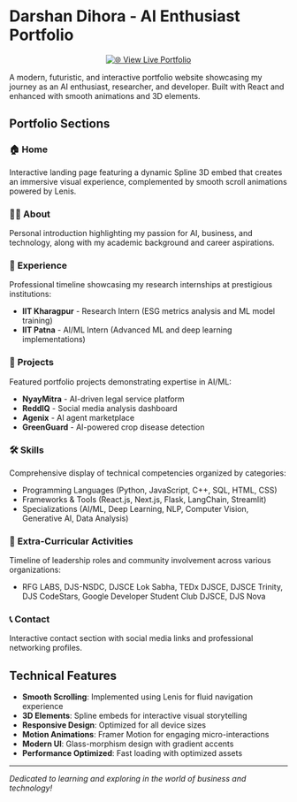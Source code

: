 # Darshan Dihora - AI Enthusiast Portfolio

<div align="center">
  
[![🌐 View Live Portfolio](https://img.shields.io/badge/🌐_View_Live_Portfolio-4285F4?style=for-the-badge&logo=google-chrome&logoColor=white&labelColor=1a1a1a&color=gradient)](https://ddportfolio-six.vercel.app/)

</div>

A modern, futuristic, and interactive portfolio website showcasing my journey as an AI enthusiast, researcher, and developer. Built with React and enhanced with smooth animations and 3D elements.

## Portfolio Sections

### 🏠 **Home**
Interactive landing page featuring a dynamic Spline 3D embed that creates an immersive visual experience, complemented by smooth scroll animations powered by Lenis.

### 👨‍💻 **About**
Personal introduction highlighting my passion for AI, business, and technology, along with my academic background and career aspirations.

### 💼 **Experience**
Professional timeline showcasing my research internships at prestigious institutions:
- **IIT Kharagpur** - Research Intern (ESG metrics analysis and ML model training)
- **IIT Patna** - AI/ML Intern (Advanced ML and deep learning implementations)

### 🚀 **Projects**
Featured portfolio projects demonstrating expertise in AI/ML:
- **NyayMitra** - AI-driven legal service platform
- **ReddIQ** - Social media analysis dashboard
- **Agenix** - AI agent marketplace
- **GreenGuard** - AI-powered crop disease detection

### 🛠️ **Skills**
Comprehensive display of technical competencies organized by categories:
- Programming Languages (Python, JavaScript, C++, SQL, HTML, CSS)
- Frameworks & Tools (React.js, Next.js, Flask, LangChain, Streamlit)
- Specializations (AI/ML, Deep Learning, NLP, Computer Vision, Generative AI, Data Analysis)

### 🎯 **Extra-Curricular Activities**
Timeline of leadership roles and community involvement across various organizations:
- RFG LABS, DJS-NSDC, DJSCE Lok Sabha, TEDx DJSCE, DJSCE Trinity, DJS CodeStars, Google Developer Student Club DJSCE, DJS Nova

### 📞 **Contact**
Interactive contact section with social media links and professional networking profiles.

## Technical Features

- **Smooth Scrolling**: Implemented using Lenis for fluid navigation experience
- **3D Elements**: Spline embeds for interactive visual storytelling
- **Responsive Design**: Optimized for all device sizes
- **Motion Animations**: Framer Motion for engaging micro-interactions
- **Modern UI**: Glass-morphism design with gradient accents
- **Performance Optimized**: Fast loading with optimized assets

---

*Dedicated to learning and exploring in the world of business and technology!*